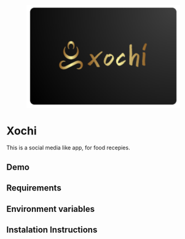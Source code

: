 <p align="center"><img src="logo.png" width="400" alt="Xochi Logo"></p>

# Xochi

This is a social media like app, for food recepies.

## Demo

## Requirements

## Environment variables

## Instalation Instructions
